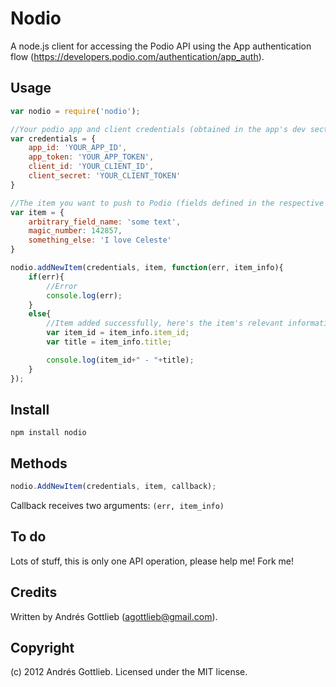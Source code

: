 Nodio
======

A node.js client for accessing the Podio API using the App authentication flow (https://developers.podio.com/authentication/app_auth).

Usage
-----

``` js
var nodio = require('nodio');

//Your podio app and client credentials (obtained in the app's dev section and in https://developers.podio.com/api-key, respectively)
var credentials = {
    app_id: 'YOUR_APP_ID',
    app_token: 'YOUR_APP_TOKEN',
    client_id: 'YOUR_CLIENT_ID',
    client_secret: 'YOUR_CLIENT_TOKEN'
}

//The item you want to push to Podio (fields defined in the respective app)
var item = {
    arbitrary_field_name: 'some text',
    magic_number: 142857,
    something_else: 'I love Celeste'
}

nodio.addNewItem(credentials, item, function(err, item_info){
    if(err){
        //Error
        console.log(err);
    }
    else{
        //Item added successfully, here's the item's relevant information
        var item_id = item_info.item_id;
        var title = item_info.title;

        console.log(item_id+" - "+title);
    }
});


```

Install
-----

```
npm install nodio
```

Methods
-------

``` js
nodio.AddNewItem(credentials, item, callback);
```
Callback receives two arguments: `(err, item_info)`

To do
-----

Lots of stuff, this is only one API operation, please help me! Fork me!

Credits
-------

Written by Andrés Gottlieb (agottlieb@gmail.com).

Copyright
---------

(c) 2012 Andrés Gottlieb. Licensed under the MIT license.